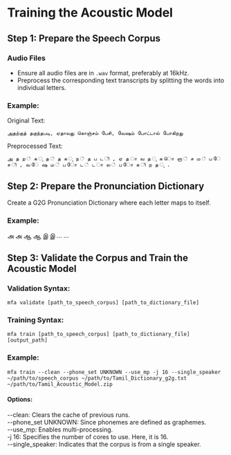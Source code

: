 # Training the Acoustic Model

## Step 1: Prepare the Speech Corpus

### Audio Files
- Ensure all audio files are in `.wav` format, preferably at 16kHz.
- Preprocess the corresponding text transcripts by splitting the words into individual letters.

### Example:
Original Text:
```
அதற்குத் தகுந்தபடி, ஏதாவது கொஞ்சம் பேசி, வேஷம் போட்டால் போகிறது
```

Preprocessed Text:
```
அ த ற ் க ு த ் த க ு ந ் த ப ட ி , ஏ த ா வ த ு க ொ ஞ ் ச ம ் ப ே ச ி , வ ே ஷ ம ் ப ோ ட ் ட ா ல ் ப ோ க ி ற த ு .
```

## Step 2: Prepare the Pronunciation Dictionary
Create a G2G Pronunciation Dictionary where each letter maps to itself.

### Example:
அ  அ
ஆ  ஆ
இ  இ
...  ...

## Step 3: Validate the Corpus and Train the Acoustic Model

### Validation Syntax:
```
mfa validate [path_to_speech_corpus] [path_to_dictionary_file]
```
### Training Syntax:
```
mfa train [path_to_speech_corpus] [path_to_dictionary_file] [output_path]
```

### Example:
```
mfa train --clean --phone_set UNKNOWN --use_mp -j 16 --single_speaker ~/path/to/speech_corpus ~/path/to/Tamil_Dictionary_g2g.txt ~/path/to/Tamil_Acoustic_Model.zip
```
#### Options:
--clean: Clears the cache of previous runs.<br/>
--phone_set UNKNOWN: Since phonemes are defined as graphemes.<br/>
--use_mp: Enables multi-processing.<br/>
-j 16: Specifies the number of cores to use. Here, it is 16.<br/>
--single_speaker: Indicates that the corpus is from a single speaker.
